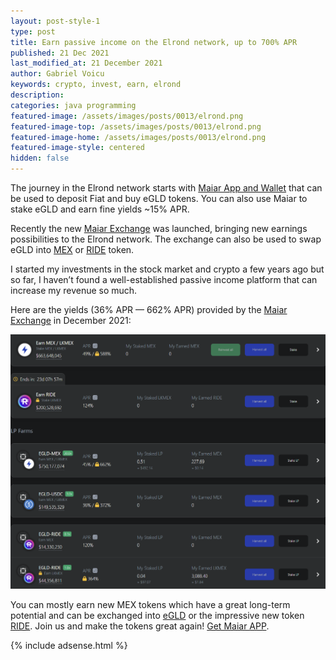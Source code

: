 ```yaml
---
layout: post-style-1
type: post
title: Earn passive income on the Elrond network, up to 700% APR
published: 21 Dec 2021
last_modified_at: 21 December 2021
author: Gabriel Voicu
keywords: crypto, invest, earn, elrond
description: 
categories: java programming
featured-image: /assets/images/posts/0013/elrond.png
featured-image-top: /assets/images/posts/0013/elrond.png
featured-image-home: /assets/images/posts/0013/elrond.png
featured-image-style: centered 
hidden: false
---
```


The journey in the Elrond network starts with [Maiar App and Wallet](https://get.maiar.com/referral/0xx4e6yb4d) that can be used to deposit Fiat and buy eGLD tokens. You can also use Maiar to stake eGLD and earn fine yields ~15% APR.

Recently the new [Maiar Exchange](https://maiar.exchange/) was launched, bringing new earnings possibilities to the Elrond network. The exchange can also be used to swap eGLD into [MEX](https://elrond.com/blog/maiar-exchange-mex-distribution/) or [RIDE](https://www.holoride.com/ride) token.

I started my investments in the stock market and crypto a few years ago but so far, I haven’t found a well-established passive income platform that can increase my revenue so much.

Here are the yields (36% APR — 662% APR) provided by the [Maiar Exchange](https://maiar.exchange/) in December 2021:

<div class="row mb-4">
    <div class="col-sm-12 col-lg-12">
        <img src="/assets/images/posts/0013/apr-elrond.png" class="img-fluid img-thumbnail" alt="apr elrond" />
    </div>
</div>

You can mostly earn new MEX tokens which have a great long-term potential and can be exchanged into [eGLD](https://coinmarketcap.com/currencies/elrond-egld/) or the impressive new token [RIDE](https://coinmarketcap.com/currencies/holoride/).
Join us and make the tokens great again! [Get Maiar APP](https://get.maiar.com/referral/0xx4e6yb4d).

{% include adsense.html %}